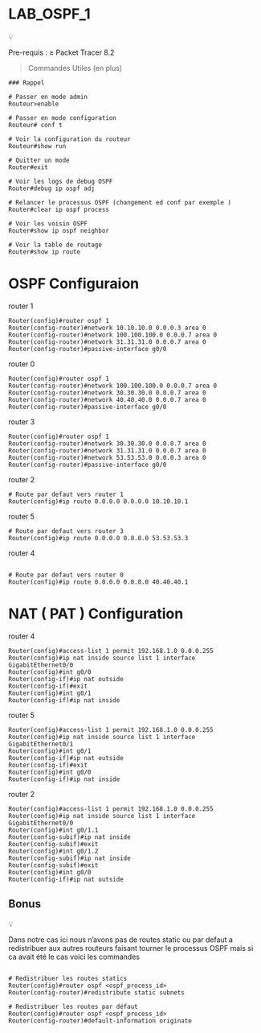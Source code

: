 # LAB_OSPF_1

<aside>
💡

Pre-requis : ≥ Packet Tracer 8.2

</aside>

> Commandes Utiles (en plus)
> 

```
### Rappel

# Passer en mode admin
Routeur>enable

# Passer en mode configuration
Routeur# conf t

# Voir la configuration du routeur
Routeur#show run

# Quitter un mode 
Router#exit

# Voir les logs de debug OSPF
Router#debug ip ospf adj

# Relancer le processus OSPF (changement ed conf par exemple )
Router#clear ip ospf process

# Voir les voisin OSPF
Router#show ip ospf neighbor

# Voir la table de routage
Router#show ip route
```

# OSPF Configuraion

router 1

```
Router(config)#router ospf 1
Router(config-router)#network 10.10.10.0 0.0.0.3 area 0
Router(config-router)#network 100.100.100.0 0.0.0.7 area 0
Router(config-router)#network 31.31.31.0 0.0.0.7 area 0
Router(config-router)#passive-interface g0/0
```

router 0

```
Router(config)#router ospf 1
Router(config-router)#network 100.100.100.0 0.0.0.7 area 0
Router(config-router)#network 30.30.30.0 0.0.0.7 area 0
Router(config-router)#network 40.40.40.0 0.0.0.7 area 0
Router(config-router)#passive-interface g0/0
```

router 3

```
Router(config)#router ospf 1
Router(config-router)#network 30.30.30.0 0.0.0.7 area 0
Router(config-router)#network 31.31.31.0 0.0.0.7 area 0
Router(config-router)#network 53.53.53.0 0.0.0.3 area 0
Router(config-router)#passive-interface g0/0
```

router 2

```
# Route par defaut vers router 1
Router(config)#ip route 0.0.0.0 0.0.0.0 10.10.10.1
```

router 5

```
# Route par defaut vers router 3
Router(config)#ip route 0.0.0.0 0.0.0.0 53.53.53.3
```

router 4

```

# Route par defaut vers router 0
Router(config)#ip route 0.0.0.0 0.0.0.0 40.40.40.1
```

# NAT ( PAT ) Configuration

router 4

```
Router(config)#access-list 1 permit 192.168.1.0 0.0.0.255 
Router(config)#ip nat inside source list 1 interface GigabitEthernet0/0
Router(config)#int g0/0
Router(config-if)#ip nat outside
Router(config-if)#exit
Router(config)#int g0/1
Router(config-if)#ip nat inside
```

router 5

```
Router(config)#access-list 1 permit 192.168.1.0 0.0.0.255 
Router(config)#ip nat inside source list 1 interface GigabitEthernet0/1
Router(config)#int g0/1
Router(config-if)#ip nat outside
Router(config-if)#exit
Router(config)#int g0/0
Router(config-if)#ip nat inside
```

router 2

```
Router(config)#access-list 1 permit 192.168.1.0 0.0.0.255
Router(config)#ip nat inside source list 1 interface GigabitEthernet0/0
Router(config)#int g0/1.1
Router(config-subif)#ip nat inside
Router(config-subif)#exit
Router(config)#int g0/1.2
Router(config-subif)#ip nat inside
Router(config-subif)#exit
Router(config)#int g0/0
Router(config-if)#ip nat outside
```

## Bonus

<aside>
💡

Dans notre cas ici nous n’avons pas de routes static ou par defaut a redistribuer aux autres routeurs faisant tourner le processus OSPF mais si ca avait été le cas voici les commandes

</aside>

```

# Redistribuer les routes statics
Router(config)#router ospf <ospf_process_id>
Router(config-router)#redistribute static subnets

# Redistribuer les routes par défaut
Router(config)#router ospf <ospf_process_id>
Router(config-router)#default-information originate
```
